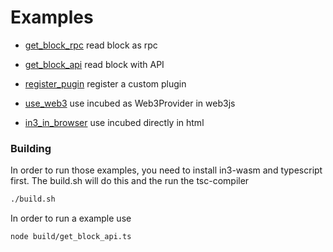 # Examples


-  [get_block_rpc](./get_block_rpc.js)
   read block as rpc

-  [get_block_api](./get_block_api.ts)
   read block with API

-  [register_pugin](./register_pugin.ts)
   register a custom plugin

-  [use_web3](./use_web3.ts)
   use incubed as Web3Provider in web3js 

-  [in3_in_browser](./in3_in_browser.html)
   use incubed directly in html 

### Building 

In order to run those examples, you need to install in3-wasm and typescript first.
The build.sh will do this and the run the tsc-compiler

```sh
./build.sh
```

In order to run a example use

```
node build/get_block_api.ts
```

